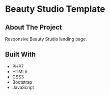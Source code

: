 # Beauty Studio Template

## About The Project
Responsive Beauty Studio landing page.

## Built With
* PHP7
* HTML5
* CSS3
* Bootstrap
* JavaScript

